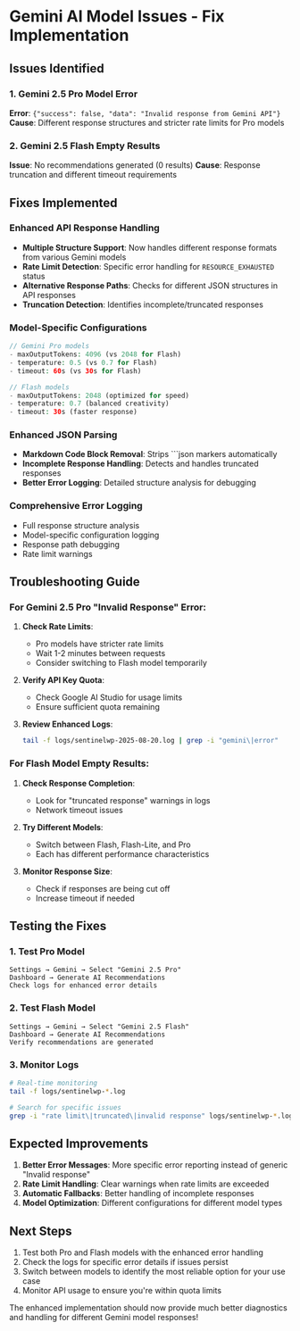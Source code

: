 # Gemini AI Model Issues - Fix Implementation

## Issues Identified

### 1. Gemini 2.5 Pro Model Error
**Error**: `{"success": false, "data": "Invalid response from Gemini API"}`
**Cause**: Different response structures and stricter rate limits for Pro models

### 2. Gemini 2.5 Flash Empty Results
**Issue**: No recommendations generated (0 results)
**Cause**: Response truncation and different timeout requirements

## Fixes Implemented

### Enhanced API Response Handling
- **Multiple Structure Support**: Now handles different response formats from various Gemini models
- **Rate Limit Detection**: Specific error handling for `RESOURCE_EXHAUSTED` status
- **Alternative Response Paths**: Checks for different JSON structures in API responses
- **Truncation Detection**: Identifies incomplete/truncated responses

### Model-Specific Configurations
```php
// Gemini Pro models
- maxOutputTokens: 4096 (vs 2048 for Flash)
- temperature: 0.5 (vs 0.7 for Flash)
- timeout: 60s (vs 30s for Flash)

// Flash models  
- maxOutputTokens: 2048 (optimized for speed)
- temperature: 0.7 (balanced creativity)
- timeout: 30s (faster response)
```

### Enhanced JSON Parsing
- **Markdown Code Block Removal**: Strips ```json markers automatically
- **Incomplete Response Handling**: Detects and handles truncated responses
- **Better Error Logging**: Detailed structure analysis for debugging

### Comprehensive Error Logging
- Full response structure analysis
- Model-specific configuration logging
- Response path debugging
- Rate limit warnings

## Troubleshooting Guide

### For Gemini 2.5 Pro "Invalid Response" Error:

1. **Check Rate Limits**:
   - Pro models have stricter rate limits
   - Wait 1-2 minutes between requests
   - Consider switching to Flash model temporarily

2. **Verify API Key Quota**:
   - Check Google AI Studio for usage limits
   - Ensure sufficient quota remaining

3. **Review Enhanced Logs**:
   ```bash
   tail -f logs/sentinelwp-2025-08-20.log | grep -i "gemini\|error"
   ```

### For Flash Model Empty Results:

1. **Check Response Completion**:
   - Look for "truncated response" warnings in logs
   - Network timeout issues

2. **Try Different Models**:
   - Switch between Flash, Flash-Lite, and Pro
   - Each has different performance characteristics

3. **Monitor Response Size**:
   - Check if responses are being cut off
   - Increase timeout if needed

## Testing the Fixes

### 1. Test Pro Model
```
Settings → Gemini → Select "Gemini 2.5 Pro"
Dashboard → Generate AI Recommendations
Check logs for enhanced error details
```

### 2. Test Flash Model  
```
Settings → Gemini → Select "Gemini 2.5 Flash"
Dashboard → Generate AI Recommendations
Verify recommendations are generated
```

### 3. Monitor Logs
```bash
# Real-time monitoring
tail -f logs/sentinelwp-*.log

# Search for specific issues
grep -i "rate limit\|truncated\|invalid response" logs/sentinelwp-*.log
```

## Expected Improvements

1. **Better Error Messages**: More specific error reporting instead of generic "Invalid response"
2. **Rate Limit Handling**: Clear warnings when rate limits are exceeded
3. **Automatic Fallbacks**: Better handling of incomplete responses
4. **Model Optimization**: Different configurations for different model types

## Next Steps

1. Test both Pro and Flash models with the enhanced error handling
2. Check the logs for specific error details if issues persist
3. Switch between models to identify the most reliable option for your use case
4. Monitor API usage to ensure you're within quota limits

The enhanced implementation should now provide much better diagnostics and handling for different Gemini model responses!
